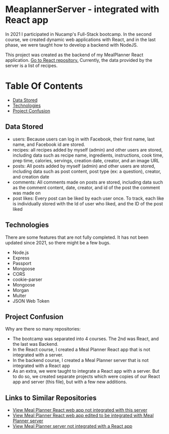 # MeaplannerServer - integrated with React app 

In 2021 I participated in Nucamp's Full-Stack bootcamp. In the second course, we created dynamic web applications with React, and in the last phase, we were taught how to develop a backend with NodeJS. 

This project was created as the backend of my MealPlanner React application. [Go to React repository.](https://github.com/madisonisfan/meaplanner-react-integration) Currently, the data provided by the server is a list of recipes. 

# Table Of Contents
- [Data Stored ](#data-stored)
- [Technologies](#technologies)
- [Project Confusion](#project-confusion)

## Data Stored
- users: Because users can log in with Facebook, their first name, last name, and Facebook id are stored. 
- recipes: all recipes added by myself (admin) and other users are stored, including data such as recipe name, ingredients, instructions, cook time, prep time, calories, servings, creation date, creator, and an image URL 
- posts: All posts added by myself (admin) and other users are stored, including data such as post content, post type (ex: a question), creator, and creation date
- comments: All comments made on posts are stored, including data such as the comment content, date, creator, and id of the post the comment was made on
- post likes: Every post can be liked by each user once. To track, each like is individually stored with the Id of user who liked, and the ID of the post liked
<!--  All users can edit (put), add(post), and delete, their own recipes. The admin can apply edit, add, delete any recipes they want. -->

## Technologies 
There are some features that are not fully completed. 
It has not been updated since 2021, so there might be a few bugs. 

- Node.js
- Express
- Passport 
- Mongoose 
- CORS
- cookie-parser
- Mongoose 
- Morgan 
- Multer 
- JSON Web Token 


## Project Confusion
Why are there so many repositories: 
- The bootcamp was separated into 4 courses. The 2nd was React, and the last was Backend. 
- In the React course, I created a Meal Planner React app that is not integrated with a server. 
- In the backend course, I created a Meal Planner server that is not integrated with a React app
- As an extra, we were taught to integrate a React app with a server. But to do so, we created separate projects which were copies of our React app and server (this file), but with a few new additions.
## Links to Similar Repositories
- [View Meal Planner React web app not integrated with this server](https://github.com/madisonisfan/mealplanner-react)
- [View Meal Planner React web app edited to be integrated with Meal Planner server](https://github.com/madisonisfan/meaplanner-react-integration)
- [View Meal Planner server not integrated with a React app](https://github.com/madisonisfan/meaplanner-node-express-mongodb)
